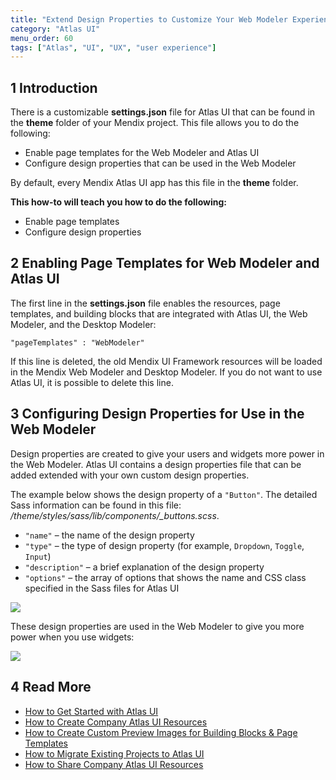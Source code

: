```yaml
---
title: "Extend Design Properties to Customize Your Web Modeler Experience"
category: "Atlas UI"
menu_order: 60
tags: ["Atlas", "UI", "UX", "user experience"]
---
```


## 1 Introduction

There is a customizable **settings.json** file for Atlas UI that can be found in the **theme** folder of your Mendix project. This file allows you to do the following:

* Enable page templates for the Web Modeler and Atlas UI
* Configure design properties that can be used in the Web Modeler

By default, every Mendix Atlas UI app has this file in the **theme** folder.

**This how-to will teach you how to do the following:**

* Enable page templates
* Configure design properties

## 2 Enabling Page Templates for Web Modeler and Atlas UI

The first line in the **settings.json** file enables the resources, page templates, and building blocks that are integrated with Atlas UI, the Web Modeler, and the Desktop Modeler:

 ```"pageTemplates" : "WebModeler"```

If this line is deleted, the old Mendix UI Framework resources will be loaded in the Mendix Web Modeler and Desktop Modeler. If you do not want to use Atlas UI, it is possible to delete this line.

## 3 Configuring Design Properties for Use in the Web Modeler

Design properties are created to give your users and widgets more power in the Web Modeler. Atlas UI contains a design properties file that can be added extended with your own custom design properties.

The example below shows the design property of a `"Button"`. The detailed Sass information can be found in this file: */theme/styles/sass/lib/components/_buttons.scss*.

* `"name"` – the name of the design property
* `"type"` – the type of design property (for example, `Dropdown`, `Toggle`, `Input`)
* `"description"` – a brief explanation of the design property
* `"options"` – the array of options that shows the name and CSS class specified in the Sass files for Atlas UI

![](attachments/howto/extend_settings.png)

These design properties are used in the Web Modeler to give you more power when you use widgets:

![](attachments/howto/extend_settings_in_wm.png)

## 4 Read More

* [How to Get Started with Atlas UI](get-started-with-atlasui)
* [How to Create Company Atlas UI Resources](create-company-atlas-ui-resources)
* [How to Create Custom Preview Images for Building Blocks & Page Templates](create-custom-preview-images-for-building-blocks-and-page-templates)
* [How to Migrate Existing Projects to Atlas UI](migrate-existing-projects-to-atlasui)
* [How to Share Company Atlas UI Resources](share-company-atlas-ui-resources)